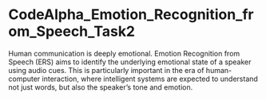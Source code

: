 # CodeAlpha_Emotion_Recognition_from_Speech_Task2
Human communication is deeply emotional. Emotion Recognition from Speech (ERS) aims to identify the underlying emotional state of a speaker using audio cues. This is particularly important in the era of human-computer interaction, where intelligent systems are expected to understand not just words, but also the speaker’s tone and emotion.
